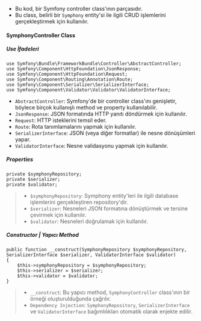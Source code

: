 + Bu kod, bir Symfony controller class'ının parçasıdır.
+ Bu class, belirli bir `Symphony` entity'si ile ilgili CRUD işlemlerini gerçekleştirmek için kullanılır.

#### SymphonyController Class
##### Use İfadeleri
~~~~~~~
use Symfony\Bundle\FrameworkBundle\Controller\AbstractController;
use Symfony\Component\HttpFoundation\JsonResponse;
use Symfony\Component\HttpFoundation\Request;
use Symfony\Component\Routing\Annotation\Route;
use Symfony\Component\Serializer\SerializerInterface;
use Symfony\Component\Validator\Validator\ValidatorInterface;
~~~~~~~
+ `AbstractController`: Symfony'de bir controller class'ını genişletir, böylece birçok kullanışlı method ve property kullanılabilir.
+ `JsonResponse`: JSON formatında HTTP yanıtı döndürmek için kullanılır.
+ `Request`: HTTP isteklerini temsil eder.
+ `Route`: Rota tanımlamalarını yapmak için kullanılır.
+ `SerializerInterface`: JSON (veya diğer formatlar) ile nesne dönüşümleri yapar.
+ `ValidatorInterface`: Nesne validasyonu yapmak için kullanılır.

##### Properties
~~~~~~~
private $symphonyRepository;
private $serializer;
private $validator;
~~~~~~~
> + `$symphonyRepository`: Symphony entity'leri ile ilgili database işlemlerini gerçekleştiren repository'dir.
> + `$serializer`: Nesneleri JSON formatına dönüştürmek ve tersine çevirmek için kullanılır.
> + `$validator`: Nesneleri doğrulamak için kullanılır.

##### Constructor | Yapıcı Method
~~~~~~~
public function __construct(SymphonyRepository $symphonyRepository, SerializerInterface $serializer, ValidatorInterface $validator)
{
    $this->symphonyRepository = $symphonyRepository;
    $this->serializer = $serializer;
    $this->validator = $validator;
}
~~~~~~~
> + `__construct`: Bu yapıcı method, `SymphonyController` class'ının bir örneği oluşturulduğunda çağrılır.
> + `Dependency Injection`: `SymphonyRepository`, `SerializerInterface` ve `ValidatorInterface` bağımlılıkları otomatik olarak enjekte edilir.
